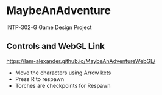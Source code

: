 # MaybeAnAdventure
INTP-302-G Game Design Project 

## Controls and WebGL Link ##
https://lam-alexander.github.io/MaybeAnAdventureWebGL/
* Move the characters using Arrow kets
* Press R to respawn
* Torches are checkpoints for Respawn
